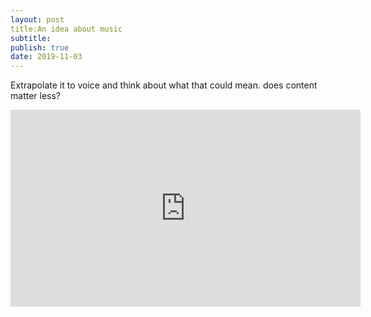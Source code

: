 ```yaml
---
layout: post
title:An idea about music
subtitle: 
publish: true
date: 2019-11-03
---
```

Extrapolate it to voice and think about what that could mean. does content matter less?

<iframe width="560" height="315" src="https://www.youtube.com/embed/8jxVVO_3LWE?controls=0" frameborder="0" allow="accelerometer; autoplay; encrypted-media; gyroscope; picture-in-picture" allowfullscreen></iframe>
